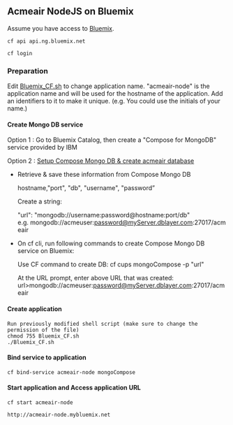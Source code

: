 ## Acmeair NodeJS on Bluemix 

Assume you have access to [Bluemix](https://console.ng.bluemix.net). 

	cf api api.ng.bluemix.net
	
	cf login

### Preparation
Edit [Bluemix_CF.sh](Bluemix_CF.sh) to change application name.  "acmeair-node" is the application name and will be used for the hostname of the application. Add an identifiers to it to make it unique. (e.g. You could use the initials of your name.)
		

#### Create Mongo DB service
	   
Option 1 : Go to Bluemix Catalog, then create a "Compose for MongoDB" service provided by IBM

Option 2 : [Setup Compose Mongo DB & create acmeair database](https://www.compose.io/mongodb/)

* Retrieve & save these information from Compose Mongo DB

	hostname,"port", "db", "username", "password”

	Create a string:
	
	"url": "mongodb://username:password@hostname:port/db"
	e.g. mongodb://acmeuser:password@myServer.dblayer.com:27017/acmeair

* On cf cli, run following commands to create Compose Mongo DB service on Bluemix:

	Use CF command to create DB:
	cf cups mongoCompose -p "url"
	
	At the URL prompt, enter above URL that was created:
	url>mongodb://acmeuser:password@myServer.dblayer.com:27017/acmeair

#### Create application
	Run previously modified shell script (make sure to change the permission of the file)
	chmod 755 Bluemix_CF.sh
	./Bluemix_CF.sh

#### Bind service to application
	
	cf bind-service acmeair-node mongoCompose
	
#### Start application and Access application URL
	
	cf start acmeair-node
	
	http://acmeair-node.mybluemix.net